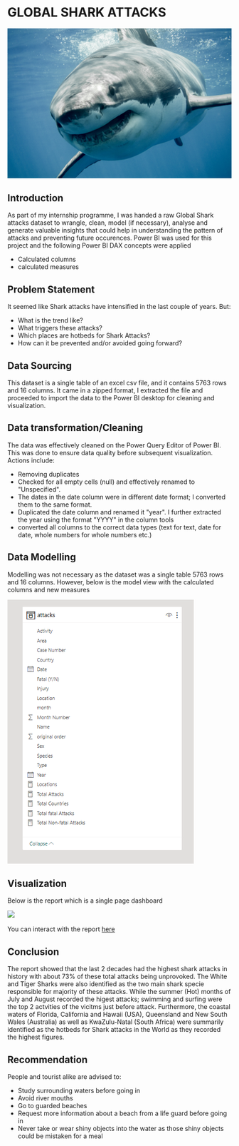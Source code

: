 # GLOBAL SHARK ATTACKS
![](SHARK_ATTACK_IMAGE.jfif)
## Introduction
As part of my internship programme, I was handed a raw Global Shark attacks dataset to wrangle, clean, model (if necessary), analyse and generate valuable insights that could help in understanding the pattern of attacks and preventing future occurences. Power BI was used for this project and the following Power BI DAX concepts were applied

- Calculated columns
- calculated measures



## Problem Statement
It seemed like Shark attacks have intensified in the last couple of years. But:

- What is the trend like?
- What triggers these attacks?
- Which places are hotbeds for Shark Attacks?
- How can it be prevented and/or avoided going forward?



## Data Sourcing
This dataset is a single table of an excel csv file, and it contains 5763 rows and 16 columns. It came in a zipped format, I extracted the file and proceeded to import the data to the Power BI desktop for cleaning and visualization.



## Data transformation/Cleaning
The data was effectively cleaned on the Power Query Editor of Power BI. This was done to ensure data quality before subsequent visualization. Actions include:

- Removing duplicates
- Checked for all empty cells (null) and effectively renamed to "Unspecified".
- The dates in the date column were in different date format; I converted them to the same format.
- Duplicated the date column and renamed it "year". I further extracted the year using the format "YYYY" in the column tools
- converted all columns to the correct data types (text for text, date for date, whole numbers for whole numbers etc.)



## Data Modelling
Modelling was not necessary as the dataset was a single table 5763 rows and 16 columns. However, below is the model view with the calculated columns and new measures

![](SHARK_ATTACK_MODEL_VIEW.png)




## Visualization
Below is the report which is a single page dashboard

![](GLOBAL_SHARK_ATTACK_DASHBOARD.jpg)

You can interact with the report [here](https://app.powerbi.com/groups/me/reports/65d3ee0c-4d8e-4f2d-97f7-681b3275093b/ReportSection671bb8b7525cb9b706ac?experience=power-bi)




## Conclusion 
The report showed that the last 2 decades had the highest shark attacks in history with about 73% of these total attacks being unprovoked. The White and Tiger Sharks were also identified as the two main shark specie responsible for majority of these attacks. While the summer (Hot) months of July and August recorded the higest attacks; swimming and surfing were the top 2 actvities of the vicitms just before attack. Furthermore, the coastal waters of Florida, California and Hawaii (USA), Queensland and New South Wales (Australia) as well as KwaZulu-Natal (South Africa) were summarily identified as the hotbeds for Shark attacks in the World as they recorded the highest figures.  



## Recommendation

People and tourist alike are advised to:

- Study surrounding waters before going in
- Avoid river mouths
- Go to guarded beaches
- Request more information about a beach from a life guard before going in
- Never take or wear shiny objects into the water as those shiny objects could be mistaken for a meal
